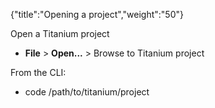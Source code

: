 {"title":"Opening a project","weight":"50"}

Open a Titanium project

* **File** > **Open...** > Browse to Titanium project


From the CLI:

* code /path/to/titanium/project
